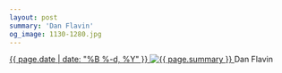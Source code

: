 ```yaml
---
layout: post
summary: 'Dan Flavin'
og_image: 1130-1280.jpg
---
```


<p>
 <time>
  <a href="/1130">
   {{ page.date | date: "%B %-d, %Y" }}
  </a>
 </time>
 <a href="/1130">
  <img alt="{{ page.summary }}" sizes="(min-width: 700px) 50vw, calc(100vw - 2rem)" src="{{ site.assets_url }}/1130-640.jpg" srcset="{{ site.assets_url }}/1130-320.jpg 320w, {{ site.assets_url }}/1130-640.jpg 640w, {{ site.assets_url }}/1130-960.jpg 960w, {{ site.assets_url }}/1130-1280.jpg 1280w"/>
 </a>
 <span>
  Dan Flavin
 </span>
</p>

